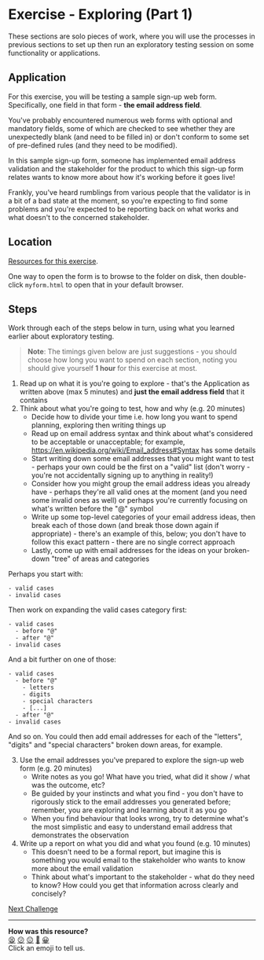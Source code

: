 # Exercise - Exploring (Part 1)

These sections are solo pieces of work, where you will use the processes in
previous sections to set up then run an exploratory testing session on some
functionality or applications.

## Application

For this exercise, you will be testing a sample sign-up web form. Specifically,
one field in that form - **the email address field**.

You've probably encountered numerous web forms with optional and mandatory
fields, some of which are checked to see whether they are unexpectedly blank
(and need to be filled in) or don't conform to some set of pre-defined rules
(and they need to be modified).

In this sample sign-up form, someone has implemented email address validation
and the stakeholder for the product to which this sign-up form relates wants to
know more about how it's working before it goes live!

Frankly, you've heard rumblings from various people that the validator is in a
bit of a bad state at the moment, so you're expecting to find some problems and
you're expected to be reporting back on what works and what doesn't to the
concerned stakeholder.

## Location

[Resources for this exercise](03_resources).

One way to open the form is to browse to the folder on disk, then double-click
`myform.html` to open that in your default browser.

## Steps

Work through each of the steps below in turn, using what you learned earlier
about exploratory testing.

> **Note**: The timings given below are just suggestions - you should choose how
> long you want to spend on each section, noting you should give yourself **1
> hour** for this exercise at most.

1. Read up on what it is you're going to explore - that's the Application as
   written above (max 5 minutes) and **just the email address field** that it
   contains
2. Think about what you're going to test, how and why (e.g. 20 minutes)
    * Decide how to divide your time i.e. how long you want to spend planning,
      exploring then writing things up
    * Read up on email address syntax and think about what's considered to be
      acceptable or unacceptable; for example,
      https://en.wikipedia.org/wiki/Email_address#Syntax has some details
    * Start writing down some email addresses that you might want to test -
      perhaps your own could be the first on a "valid" list (don't worry -
      you're not accidentally signing up to anything in reality!)
    * Consider how you might group the email address ideas you already have -
      perhaps they're all valid ones at the moment (and you need some invalid
      ones as well) or perhaps you're currently focusing on what's written
      before the "@" symbol
    * Write up some top-level categories of your email address ideas, then break
      each of those down (and break those down again if appropriate) - there's
      an example of this, below; you don't have to follow this exact pattern -
      there are no single correct approach
    * Lastly, come up with email addresses for the ideas on your broken-down
      "tree" of areas and categories

Perhaps you start with:
```
- valid cases
- invalid cases
```

Then work on expanding the valid cases category first:
```
- valid cases
  - before "@"
  - after "@"
- invalid cases
```

And a bit further on one of those:
```
- valid cases
  - before "@"
    - letters
    - digits
    - special characters
    - [...]
  - after "@"
- invalid cases
```

And so on. You could then add email addresses for each of the "letters",
"digits" and "special characters" broken down areas, for example.

3. Use the email addresses you've prepared to explore the sign-up web form (e.g.
   20 minutes)
    * Write notes as you go! What have you tried, what did it show / what was
      the outcome, etc?
    * Be guided by your instincts and what you find - you don't have to
      rigorously stick to the email addresses you generated before; remember,
      you are exploring and learning about it as you go
    * When you find behaviour that looks wrong, try to determine what's the most
      simplistic and easy to understand email address that demonstrates the
      observation
4. Write up a report on what you did and what you found (e.g. 10 minutes)
    * This doesn't need to be a formal report, but imagine this is something you
      would email to the stakeholder who wants to know more about the email
      validation
    * Think about what's important to the stakeholder - what do they need to
      know? How could you get that information across clearly and concisely?

[Next Challenge](04_notes_and_mindmaps.md)

<!-- BEGIN GENERATED SECTION DO NOT EDIT -->

---

**How was this resource?**  
[😫](https://airtable.com/shrUJ3t7KLMqVRFKR?prefill_Repository=makersacademy%2Fintro-to-testing&prefill_File=phase2%2F03_solo_exploring.md&prefill_Sentiment=😫) [😕](https://airtable.com/shrUJ3t7KLMqVRFKR?prefill_Repository=makersacademy%2Fintro-to-testing&prefill_File=phase2%2F03_solo_exploring.md&prefill_Sentiment=😕) [😐](https://airtable.com/shrUJ3t7KLMqVRFKR?prefill_Repository=makersacademy%2Fintro-to-testing&prefill_File=phase2%2F03_solo_exploring.md&prefill_Sentiment=😐) [🙂](https://airtable.com/shrUJ3t7KLMqVRFKR?prefill_Repository=makersacademy%2Fintro-to-testing&prefill_File=phase2%2F03_solo_exploring.md&prefill_Sentiment=🙂) [😀](https://airtable.com/shrUJ3t7KLMqVRFKR?prefill_Repository=makersacademy%2Fintro-to-testing&prefill_File=phase2%2F03_solo_exploring.md&prefill_Sentiment=😀)  
Click an emoji to tell us.

<!-- END GENERATED SECTION DO NOT EDIT -->
